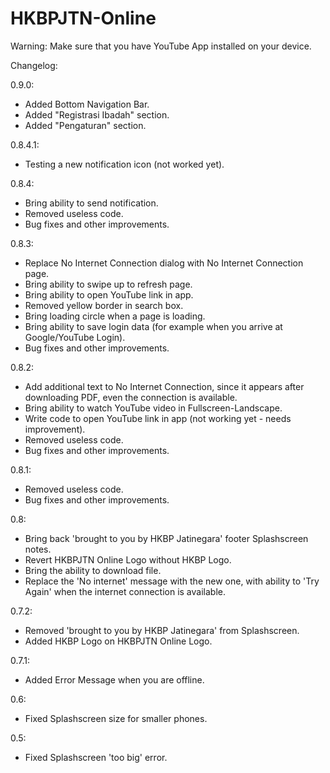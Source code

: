 # HKBPJTN-Online

Warning:
Make sure that you have YouTube App installed on your device.

Changelog:

0.9.0:
- Added Bottom Navigation Bar.
- Added "Registrasi Ibadah" section.
- Added "Pengaturan" section.

0.8.4.1:
- Testing a new notification icon (not worked yet).

0.8.4:
- Bring ability to send notification.
- Removed useless code.
- Bug fixes and other improvements.

0.8.3:
- Replace No Internet Connection dialog with No Internet Connection page.
- Bring ability to swipe up to refresh page.
- Bring ability to open YouTube link in app.
- Removed yellow border in search box.
- Bring loading circle when a page is loading.
- Bring ability to save login data (for example when you arrive at Google/YouTube Login).
- Bug fixes and other improvements.

0.8.2:
- Add additional text to No Internet Connection, since it appears after downloading PDF, even the connection is available.
- Bring ability to watch YouTube video in Fullscreen-Landscape.
- Write code to open YouTube link in app (not working yet - needs improvement).
- Removed useless code.
- Bug fixes and other improvements.

0.8.1:
- Removed useless code.
- Bug fixes and other improvements.

0.8:
- Bring back 'brought to you by HKBP Jatinegara' footer Splashscreen notes.
- Revert HKBPJTN Online Logo without HKBP Logo.
- Bring the ability to download file.
- Replace the 'No internet' message with the new one, with ability to 'Try Again' when the internet connection is available.

0.7.2:
- Removed 'brought to you by HKBP Jatinegara' from Splashscreen.
- Added HKBP Logo on HKBPJTN Online Logo.

0.7.1:
- Added Error Message when you are offline.

0.6:
- Fixed Splashscreen size for smaller phones.

0.5:
- Fixed Splashscreen 'too big' error.
